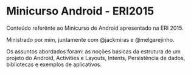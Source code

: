 # Minicurso Android - ERI2015
Conteúdo referênte ao Minicurso de Android apresentado na ERI 2015.

Ministrado por mim, juntamente com @jackmiras e @melgarejinho.

Os assuntos abordados foram: as noções básicas da estrutura de um projeto do Android, Activities e Layouts, Intents, Persistência de dados, bibliotecas e exemplos de aplicativos.

